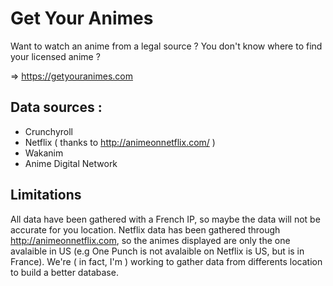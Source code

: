 # Get Your Animes

Want to watch an anime from a legal source ?
You don't know where to find your licensed anime ?

=> https://getyouranimes.com

## Data sources :
- Crunchyroll
- Netflix ( thanks to http://animeonnetflix.com/ )
- Wakanim
- Anime Digital Network

## Limitations
All data have been gathered with a French IP, so maybe the data will not be accurate for you location.
Netflix data has been gathered through http://animeonnetflix.com, so the animes displayed are only the one avalaible in US (e.g One Punch is not avalaible on Netflix is US, but is in France).
We're ( in fact, I'm ) working to gather data from differents location to build a better database.
